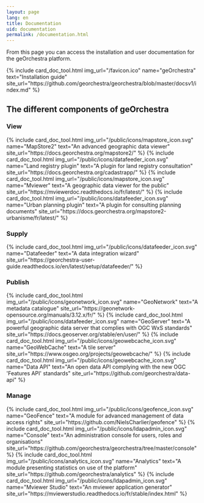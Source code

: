 ```yaml
---
layout: page
lang: en
title: Documentation
uid: documentation
permalink: /documentation.html
---
```


<p class="lead">
    From this page you can access the installation and user documentation for the geOrchestra platform.
</p>

<div class="row py-2 d-flex align-items-stretch">
    {% include card_doc_tool.html img_url="/favicon.ico" name="geOrchestra" text="Installation guide" site_url="https://github.com/georchestra/georchestra/blob/master/docsv1/index.md" %}   
</div>

## The different components of geOrchestra

### View
<div class="row py-2 d-flex align-items-stretch">
    {% include card_doc_tool.html img_url="/public/icons/mapstore_icon.svg" name="MapStore2" text="An advanced geographic data viewer" site_url="https://docs.georchestra.org/mapstore2/" %}
    {% include card_doc_tool.html img_url="/public/icons/datafeeder_icon.svg" name="Land registry plugin" text="A plugin for land registry consultation" site_url="https://docs.georchestra.org/cadastrapp/" %}
    {% include card_doc_tool.html img_url="/public/icons/mapstore_icon.svg" name="Mviewer" text="A geographic data viewer for the public" site_url="https://mviewerdoc.readthedocs.io/fr/latest/" %}
    {% include card_doc_tool.html img_url="/public/icons/datafeeder_icon.svg" name="Urban planning plugin" text="A plugin for consulting planning documents" site_url="https://docs.georchestra.org/mapstore2-urbanisme/fr/latest/" %}    
</div>

### Supply
<div class="row py-2 d-flex align-items-stretch">
    {% include card_doc_tool.html img_url="/public/icons/datafeeder_icon.svg" name="Datafeeder" text="A data integration wizard" site_url="https://georchestra-user-guide.readthedocs.io/en/latest/setup/datafeeder/" %}   
</div>

### Publish
<div class="row py-2 d-flex align-items-stretch">
    {% include card_doc_tool.html img_url="/public/icons/geonetwork_icon.svg" name="GeoNetwork" text="A metadata catalogue" site_url="https://geonetwork-opensource.org/manuals/3.12.x/fr/" %}
    {% include card_doc_tool.html img_url="/public/icons/datafeeder_icon.svg" name="GeoServer" text="A powerful geographic data server that complies with OGC WxS standards" site_url="https://docs.geoserver.org/stable/en/user/" %}
    {% include card_doc_tool.html img_url="/public/icons/geowebcache_icon.svg" name="GeoWebCache" text="A tile server" site_url="https://www.osgeo.org/projects/geowebcache/" %}
    {% include card_doc_tool.html img_url="/public/icons/geowebcache_icon.svg" name="Data API" text="An open data API complying with the new OGC 'Features API' standards" site_url="https://github.com/georchestra/data-api" %}        
</div>

### Manage
<div class="row py-2 d-flex align-items-stretch">
    {% include card_doc_tool.html img_url="/public/icons/geofence_icon.svg" name="GeoFence" text="A module for advanced management of data access rights" site_url="https://github.com/NielsCharlier/geofence" %}
    {% include card_doc_tool.html img_url="/public/icons/ldapadmin_icon.svg" name="Console" text="An administration console for users, roles and organisations" site_url="https://github.com/georchestra/georchestra/tree/master/console" %}
    {% include card_doc_tool.html img_url="/public/icons/analytics_icon.svg" name="Analytics" text="A module presenting statistics on use of the platform" site_url="https://github.com/georchestra/analytics" %}  
    {% include card_doc_tool.html img_url="/public/icons/ldapadmin_icon.svg" name="Mviewer Studio" text="An mviewer application generator" site_url="https://mviewerstudio.readthedocs.io/fr/stable/index.html" %}   
</div>